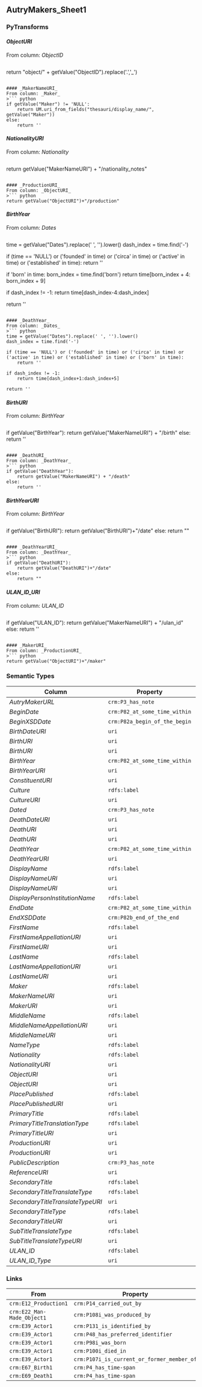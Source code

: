 ## AutryMakers_Sheet1

### PyTransforms
#### _ObjectURI_
From column: _ObjectID_
>``` python
return "object/" + getValue("ObjectID").replace('.','_')
```

#### _MakerNameURI_
From column: _Maker_
>``` python
if getValue("Maker") != 'NULL':
    return UM.uri_from_fields("thesauri/display_name/", getValue("Maker"))
else:
    return ''
```

#### _NationalityURI_
From column: _Nationality_
>``` python
return getValue("MakerNameURI") + "/nationality_notes"
```

#### _ProductionURI_
From column: _ObjectURI_
>``` python
return getValue("ObjectURI")+"/production"
```

#### _BirthYear_
From column: _Dates_
>``` python
time = getValue("Dates").replace(' ', '').lower()
dash_index = time.find('-')

if (time == 'NULL') or ('founded' in time) or ('circa' in time) or ('active' in time) or ('established' in time):
    return ''

if 'born' in time:
    born_index = time.find('born')
    return time[born_index + 4: born_index + 9]

if dash_index != -1:
    return time[dash_index-4:dash_index]

return ''

```

#### _DeathYear_
From column: _Dates_
>``` python
time = getValue("Dates").replace(' ', '').lower()
dash_index = time.find('-')

if (time == 'NULL') or ('founded' in time) or ('circa' in time) or ('active' in time) or ('established' in time) or ('born' in time):
    return ''

if dash_index != -1:
    return time[dash_index+1:dash_index+5]

return ''
```

#### _BirthURI_
From column: _BirthYear_
>``` python
if getValue("BirthYear"):
    return getValue("MakerNameURI") + "/birth"
else:
    return ''
```

#### _DeathURI_
From column: _DeathYear_
>``` python
if getValue("DeathYear"):
    return getValue("MakerNameURI") + "/death"
else:
    return ''
```

#### _BirthYearURI_
From column: _BirthYear_
>``` python
if getValue("BirthURI"):
    return getValue("BirthURI")+"/date"
else:
    return ""
```

#### _DeathYearURI_
From column: _DeathYear_
>``` python
if getValue("DeathURI"):
    return getValue("DeathURI")+"/date"
else:
    return ""
```

#### _ULAN_ID_URI_
From column: _ULAN_ID_
>``` python
if getValue("ULAN_ID"):
    return getValue("MakerNameURI") + "/ulan_id"
else:
    return ''
```

#### _MakerURI_
From column: _ProductionURI_
>``` python
return getValue("ObjectURI")+"/maker"
```


### Semantic Types
| Column | Property | Class |
|  ----- | -------- | ----- |
| _AutryMakerURL_ | `crm:P3_has_note` | `crm:E39_Actor1`|
| _BeginDate_ | `crm:P82_at_some_time_within` | `crm:E52_Time-Span2`|
| _BeginXSDDate_ | `crm:P82a_begin_of_the_begin` | `crm:E52_Time-Span2`|
| _BirthDateURI_ | `uri` | `crm:E52_Time-Span2`|
| _BirthURI_ | `uri` | `crm:E67_Birth1`|
| _BirthURI_ | `uri` | `crm:E67_Birth1`|
| _BirthYear_ | `crm:P82_at_some_time_within` | `crm:E52_Time-Span1`|
| _BirthYearURI_ | `uri` | `crm:E52_Time-Span1`|
| _ConstituentURI_ | `uri` | `crm:E39_Actor1`|
| _Culture_ | `rdfs:label` | `crm:E74_Group1`|
| _CultureURI_ | `uri` | `crm:E74_Group1`|
| _Dated_ | `crm:P3_has_note` | `crm:E52_Time-Span2`|
| _DeathDateURI_ | `uri` | `crm:E52_Time-Span1`|
| _DeathURI_ | `uri` | `crm:E69_Death1`|
| _DeathURI_ | `uri` | `crm:E69_Death1`|
| _DeathYear_ | `crm:P82_at_some_time_within` | `crm:E52_Time-Span2`|
| _DeathYearURI_ | `uri` | `crm:E52_Time-Span2`|
| _DisplayName_ | `rdfs:label` | `crm:E41_Appellation5`|
| _DisplayNameURI_ | `uri` | `crm:E41_Appellation5`|
| _DisplayNameURI_ | `uri` | `crm:E41_Appellation4`|
| _DisplayPersonInstitutionName_ | `rdfs:label` | `crm:E41_Appellation4`|
| _EndDate_ | `crm:P82_at_some_time_within` | `crm:E52_Time-Span1`|
| _EndXSDDate_ | `crm:P82b_end_of_the_end` | `crm:E52_Time-Span2`|
| _FirstName_ | `rdfs:label` | `crm:E41_Appellation3`|
| _FirstNameAppellationURI_ | `uri` | `crm:E41_Appellation3`|
| _FirstNameURI_ | `uri` | `crm:E55_Type3`|
| _LastName_ | `rdfs:label` | `crm:E41_Appellation1`|
| _LastNameAppellationURI_ | `uri` | `crm:E41_Appellation1`|
| _LastNameURI_ | `uri` | `crm:E55_Type1`|
| _Maker_ | `rdfs:label` | `crm:E41_Appellation1`|
| _MakerNameURI_ | `uri` | `crm:E41_Appellation1`|
| _MakerURI_ | `uri` | `crm:E39_Actor1`|
| _MiddleName_ | `rdfs:label` | `crm:E41_Appellation2`|
| _MiddleNameAppellationURI_ | `uri` | `crm:E41_Appellation2`|
| _MiddleNameURI_ | `uri` | `crm:E55_Type2`|
| _NameType_ | `rdfs:label` | `crm:E55_Type3`|
| _Nationality_ | `rdfs:label` | `crm:E74_Group1`|
| _NationalityURI_ | `uri` | `crm:E74_Group1`|
| _ObjectURI_ | `uri` | `crm:E22_Man-Made_Object1`|
| _ObjectURI_ | `uri` | `crm:E22_Man-Made_Object1`|
| _PlacePublished_ | `rdfs:label` | `crm:E44_Place_Appellation1`|
| _PlacePublishedURI_ | `uri` | `crm:E44_Place_Appellation1`|
| _PrimaryTitle_ | `rdfs:label` | `crm:E35_Title2`|
| _PrimaryTitleTranslationType_ | `rdfs:label` | `crm:E55_Type2`|
| _PrimaryTitleURI_ | `uri` | `crm:E35_Title2`|
| _ProductionURI_ | `uri` | `crm:E12_Production1`|
| _ProductionURI_ | `uri` | `crm:E12_Production1`|
| _PublicDescription_ | `crm:P3_has_note` | `crm:E22_Man-Made_Object1`|
| _ReferenceURI_ | `uri` | `crm:E31_Document1`|
| _SecondaryTitle_ | `rdfs:label` | `crm:E35_Title1`|
| _SecondaryTitleTranslateType_ | `rdfs:label` | `crm:E55_Type4`|
| _SecondaryTitleTranslateTypeURI_ | `uri` | `crm:E55_Type4`|
| _SecondaryTitleType_ | `rdfs:label` | `crm:E55_Type1`|
| _SecondaryTitleURI_ | `uri` | `crm:E35_Title1`|
| _SubTitleTranslateType_ | `rdfs:label` | `crm:E55_Type5`|
| _SubTitleTranslateTypeURI_ | `uri` | `crm:E55_Type5`|
| _ULAN_ID_ | `rdfs:label` | `crm:E42_Identifier1`|
| _ULAN_ID_Type_ | `uri` | `crm:E42_Identifier1`|


### Links
| From | Property | To |
|  --- | -------- | ---|
| `crm:E12_Production1` | `crm:P14_carried_out_by` | `crm:E39_Actor1`|
| `crm:E22_Man-Made_Object1` | `crm:P108i_was_produced_by` | `crm:E12_Production1`|
| `crm:E39_Actor1` | `crm:P131_is_identified_by` | `crm:E41_Appellation1`|
| `crm:E39_Actor1` | `crm:P48_has_preferred_identifier` | `crm:E42_Identifier1`|
| `crm:E39_Actor1` | `crm:P98i_was_born` | `crm:E67_Birth1`|
| `crm:E39_Actor1` | `crm:P100i_died_in` | `crm:E69_Death1`|
| `crm:E39_Actor1` | `crm:P107i_is_current_or_former_member_of` | `crm:E74_Group1`|
| `crm:E67_Birth1` | `crm:P4_has_time-span` | `crm:E52_Time-Span1`|
| `crm:E69_Death1` | `crm:P4_has_time-span` | `crm:E52_Time-Span2`|
